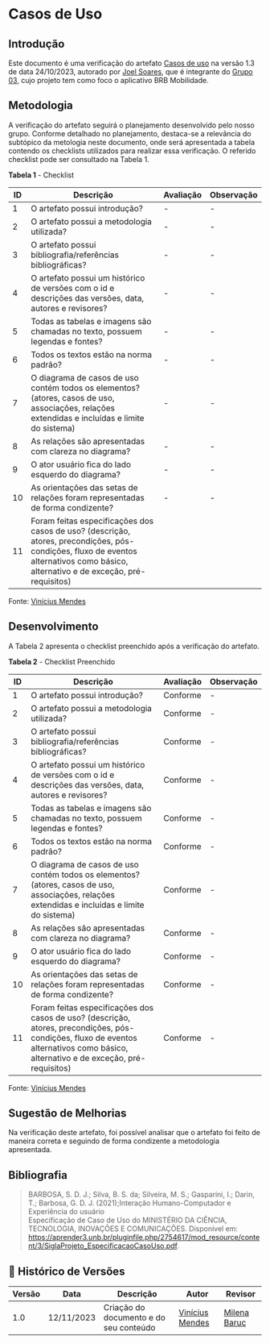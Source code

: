 # Casos de Uso

## Introdução
Este documento é uma verificação do artefato [Casos de uso](https://requisitos-de-software.github.io/2023.2-BRBMobilidade/Modelagem/03-casos-de-uso/#bibliografia) na versão 1.3 de data 24/10/2023, autorado por [Joel Soares](https://github.com/JoelSRangel), que é integrante do [Grupo 03](https://requisitos-de-software.github.io/2023.2-BRBMobilidade/), cujo projeto tem como foco o aplicativo BRB Mobilidade.

## Metodologia
A verificação do artefato seguirá o planejamento desenvolvido pelo nosso grupo. Conforme detalhado no planejamento, destaca-se a relevância do subtópico da metologia neste documento, onde será apresentada a tabela contendo os checklists utilizados para realizar essa verificação. O referido checklist pode ser consultado na Tabela 1.

**Tabela 1** - Checklist

| **ID** | **Descrição** | **Avaliação** | **Observação** |
|---|------------|------------|-------------|
| 1 | O artefato possui introdução? | - | - |
| 2 | O artefato possui a metodologia utilizada? | - | -|
| 3 | O artefato possui bibliografia/referências bibliográficas? | - | - |
| 4 | O artefato possui um histórico de versões com o id e descrições das versões, data, autores e revisores? | - | - |
| 5 | Todas as tabelas e imagens são chamadas no texto, possuem legendas e fontes?|-|-|
| 6 | Todos os textos estão na norma padrão? | - | - |
| 7 | O diagrama de casos de uso contém todos os elementos? (atores, casos de uso, associações, relações extendidas e incluídas e limite do sistema) | - | - | 
| 8 | As relações são apresentadas com clareza no diagrama? | - | - |
| 9 | O ator usuário fica do lado esquerdo do diagrama? | - | - | 
| 10 | As orientações das setas de relações foram representadas de forma condizente? | - | - |
| 11 | Foram feitas especificações dos casos de uso? (descrição, atores, precondições, pós-condições, fluxo de eventos alternativos como básico, alternativo e de exceção, pré-requisitos)


Fonte: [Vinícius Mendes](https://github.com/yabamiah)

## Desenvolvimento
A Tabela 2 apresenta o checklist preenchido após a verificação do artefato.

**Tabela 2** - Checklist Preenchido

| **ID** | **Descrição** | **Avaliação** | **Observação** |
|---|------------|------------|-------------|
| 1 | O artefato possui introdução? | Conforme | - |
| 2 | O artefato possui a metodologia utilizada? | Conforme | -|
| 3 | O artefato possui bibliografia/referências bibliográficas? | Conforme | - |
| 4 | O artefato possui um histórico de versões com o id e descrições das versões, data, autores e revisores? | Conforme | - |
| 5 | Todas as tabelas e imagens são chamadas no texto, possuem legendas e fontes?|Conforme|-|
| 6 | Todos os textos estão na norma padrão? | Conforme | - |
| 7 | O diagrama de casos de uso contém todos os elementos? (atores, casos de uso, associações, relações extendidas e incluídas e limite do sistema) | Conforme | - | 
| 8 | As relações são apresentadas com clareza no diagrama? | Conforme | - |
| 9 | O ator usuário fica do lado esquerdo do diagrama? | Conforme | - | 
| 10 | As orientações das setas de relações foram representadas de forma condizente? | Conforme | - |
| 11 | Foram feitas especificações dos casos de uso? (descrição, atores, precondições, pós-condições, fluxo de eventos alternativos como básico, alternativo e de exceção, pré-requisitos) | Conforme | - |

Fonte: [Vinícius Mendes](https://github.com/yabamiah)

## Sugestão de Melhorias
Na verificação deste artefato, foi possível analisar que o artefato foi feito de maneira correta e seguindo de forma condizente a metodologia apresentada.

## Bibliografia

> BARBOSA, S. D. J.; Silva, B. S. da; Silveira, M. S.; Gasparini, I.; Darin, T.; Barbosa, G. D. J. (2021);Interação Humano-Computador e Experiência do usuário <br>
> Especificação de Caso de Uso do MINISTÉRIO DA CIÊNCIA, TECNOLOGIA, INOVAÇÕES E COMUNICAÇÕES. Disponível em: https://aprender3.unb.br/pluginfile.php/2754617/mod_resource/content/3/SiglaProjeto_EspecificacaoCasoUso.pdf.

## 📑 Histórico de Versões

| Versão | Data | Descrição | Autor | Revisor |
|--------|------|------------|------|---------|
| 1.0 | 12/11/2023 | Criação do documento e do seu conteúdo |  [Vinícius Mendes](https://github.com/yabamiah) | [Milena Baruc](https://github.com/MilenaBaruc) | 
